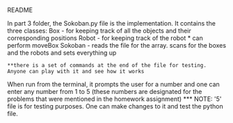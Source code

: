 README

In part 3 folder, the Sokoban.py file is the implementation. 
It contains the three classes:
	Box - for keeping track of all the objects and their corresponding positions
	Robot - for keeping track of the robot
		* can perform moveBox
	Sokoban - reads the file for the array. scans for the boxes and the robots and sets everything up

	**there is a set of commands at the end of the file for testing. Anyone can play with it and see how it works 


When run from the terminal, it prompts the user
for a number and one can enter any number from 1 to 5 (these numbers are designated for the problems that were
mentioned in the homework assignment)
*** NOTE: '5' file is for testing purposes. One can make changes to it and test the python file. 